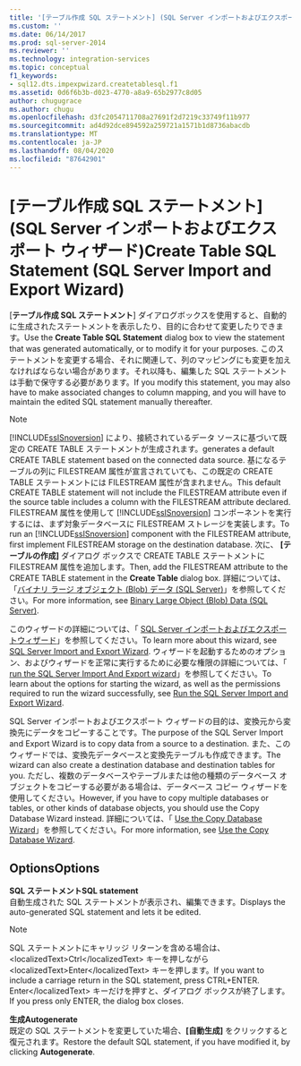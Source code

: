 ```yaml
---
title: '[テーブル作成 SQL ステートメント] (SQL Server インポートおよびエクスポート ウィザード) | Microsoft Docs'
ms.custom: ''
ms.date: 06/14/2017
ms.prod: sql-server-2014
ms.reviewer: ''
ms.technology: integration-services
ms.topic: conceptual
f1_keywords:
- sql12.dts.impexpwizard.createtablesql.f1
ms.assetid: 0d6f6b3b-d023-4770-a8a9-65b2977c8d05
author: chugugrace
ms.author: chugu
ms.openlocfilehash: d3fc2054711708a27691f2d7219c33749f11b977
ms.sourcegitcommit: ad4d92dce894592a259721a1571b1d8736abacdb
ms.translationtype: MT
ms.contentlocale: ja-JP
ms.lasthandoff: 08/04/2020
ms.locfileid: "87642901"
---
```

# <a name="create-table-sql-statement-sql-server-import-and-export-wizard"></a><span data-ttu-id="fd88f-102">[テーブル作成 SQL ステートメント] (SQL Server インポートおよびエクスポート ウィザード)</span><span class="sxs-lookup"><span data-stu-id="fd88f-102">Create Table SQL Statement (SQL Server Import and Export Wizard)</span></span>
  <span data-ttu-id="fd88f-103">[**テーブル作成 SQL ステートメント**] ダイアログボックスを使用すると、自動的に生成されたステートメントを表示したり、目的に合わせて変更したりできます。</span><span class="sxs-lookup"><span data-stu-id="fd88f-103">Use the **Create Table SQL Statement** dialog box to view the statement that was generated automatically, or to modify it for your purposes.</span></span> <span data-ttu-id="fd88f-104">このステートメントを変更する場合、それに関連して、列のマッピングにも変更を加えなければならない場合があります。それ以降も、編集した SQL ステートメントは手動で保守する必要があります。</span><span class="sxs-lookup"><span data-stu-id="fd88f-104">If you modify this statement, you may also have to make associated changes to column mapping, and you will have to maintain the edited SQL statement manually thereafter.</span></span>  
  
> [!NOTE]  
>  [!INCLUDE[ssISnoversion](../../includes/ssisnoversion-md.md)] <span data-ttu-id="fd88f-105">により、接続されているデータ ソースに基づいて既定の CREATE TABLE ステートメントが生成されます。</span><span class="sxs-lookup"><span data-stu-id="fd88f-105">generates a default CREATE TABLE statement based on the connected data source.</span></span> <span data-ttu-id="fd88f-106">基になるテーブルの列に FILESTREAM 属性が宣言されていても、この既定の CREATE TABLE ステートメントには FILESTREAM 属性が含まれません。</span><span class="sxs-lookup"><span data-stu-id="fd88f-106">This default CREATE TABLE statement will not include the FILESTREAM attribute even if the source table includes a column with the FILESTREAM attribute declared.</span></span> <span data-ttu-id="fd88f-107">FILESTREAM 属性を使用して [!INCLUDE[ssISnoversion](../../includes/ssisnoversion-md.md)] コンポーネントを実行するには、まず対象データベースに FILESTREAM ストレージを実装します。</span><span class="sxs-lookup"><span data-stu-id="fd88f-107">To run an [!INCLUDE[ssISnoversion](../../includes/ssisnoversion-md.md)] component with the FILESTREAM attribute, first implement FILESTREAM storage on the destination database.</span></span> <span data-ttu-id="fd88f-108">次に、 **[テーブルの作成]** ダイアログ ボックスで CREATE TABLE ステートメントに FILESTREAM 属性を追加します。</span><span class="sxs-lookup"><span data-stu-id="fd88f-108">Then, add the FILESTREAM attribute to the CREATE TABLE statement in the **Create Table** dialog box.</span></span> <span data-ttu-id="fd88f-109">詳細については、「[バイナリ ラージ オブジェクト &#40;Blob&#41; データ &#40;SQL Server&#41;](../../relational-databases/blob/binary-large-object-blob-data-sql-server.md)」を参照してください。</span><span class="sxs-lookup"><span data-stu-id="fd88f-109">For more information, see [Binary Large Object &#40;Blob&#41; Data &#40;SQL Server&#41;](../../relational-databases/blob/binary-large-object-blob-data-sql-server.md).</span></span>  
  
 <span data-ttu-id="fd88f-110">このウィザードの詳細については、「 [SQL Server インポートおよびエクスポートウィザード](import-and-export-data-with-the-sql-server-import-and-export-wizard.md)」を参照してください。</span><span class="sxs-lookup"><span data-stu-id="fd88f-110">To learn more about this wizard, see [SQL Server Import and Export Wizard](import-and-export-data-with-the-sql-server-import-and-export-wizard.md).</span></span> <span data-ttu-id="fd88f-111">ウィザードを起動するためのオプション、およびウィザードを正常に実行するために必要な権限の詳細については、「 [run the SQL Server Import And Export wizard](start-the-sql-server-import-and-export-wizard.md)」を参照してください。</span><span class="sxs-lookup"><span data-stu-id="fd88f-111">To learn about the options for starting the wizard, as well as the permissions required to run the wizard successfully, see [Run the SQL Server Import and Export Wizard](start-the-sql-server-import-and-export-wizard.md).</span></span>  
  
 <span data-ttu-id="fd88f-112">SQL Server インポートおよびエクスポート ウィザードの目的は、変換元から変換先にデータをコピーすることです。</span><span class="sxs-lookup"><span data-stu-id="fd88f-112">The purpose of the SQL Server Import and Export Wizard is to copy data from a source to a destination.</span></span> <span data-ttu-id="fd88f-113">また、このウィザードでは、変換先データベースと変換先テーブルも作成できます。</span><span class="sxs-lookup"><span data-stu-id="fd88f-113">The wizard can also create a destination database and destination tables for you.</span></span> <span data-ttu-id="fd88f-114">ただし、複数のデータベースやテーブルまたは他の種類のデータベース オブジェクトをコピーする必要がある場合は、データベース コピー ウィザードを使用してください。</span><span class="sxs-lookup"><span data-stu-id="fd88f-114">However, if you have to copy multiple databases or tables, or other kinds of database objects, you should use the Copy Database Wizard instead.</span></span> <span data-ttu-id="fd88f-115">詳細については、「 [Use the Copy Database Wizard](../../relational-databases/databases/use-the-copy-database-wizard.md)」を参照してください。</span><span class="sxs-lookup"><span data-stu-id="fd88f-115">For more information, see [Use the Copy Database Wizard](../../relational-databases/databases/use-the-copy-database-wizard.md).</span></span>  
  
## <a name="options"></a><span data-ttu-id="fd88f-116">Options</span><span class="sxs-lookup"><span data-stu-id="fd88f-116">Options</span></span>  
 <span data-ttu-id="fd88f-117">**SQL ステートメント**</span><span class="sxs-lookup"><span data-stu-id="fd88f-117">**SQL statement**</span></span>  
 <span data-ttu-id="fd88f-118">自動生成された SQL ステートメントが表示され、編集できます。</span><span class="sxs-lookup"><span data-stu-id="fd88f-118">Displays the auto-generated SQL statement and lets it be edited.</span></span>  
  
> [!NOTE]  
>  <span data-ttu-id="fd88f-119">SQL ステートメントにキャリッジ リターンを含める場合は、&lt;localizedText&gt;Ctrl&lt;/localizedText&gt; キーを押しながら &lt;localizedText&gt;Enter&lt;/localizedText&gt; キーを押します。</span><span class="sxs-lookup"><span data-stu-id="fd88f-119">If you want to include a carriage return in the SQL statement, press CTRL+ENTER.</span></span> <span data-ttu-id="fd88f-120">Enter&lt;/localizedText&gt; キーだけを押すと、ダイアログ ボックスが終了します。</span><span class="sxs-lookup"><span data-stu-id="fd88f-120">If you press only ENTER, the dialog box closes.</span></span>  
  
 <span data-ttu-id="fd88f-121">**生成**</span><span class="sxs-lookup"><span data-stu-id="fd88f-121">**Autogenerate**</span></span>  
 <span data-ttu-id="fd88f-122">既定の SQL ステートメントを変更していた場合、**[自動生成]** をクリックすると復元されます。</span><span class="sxs-lookup"><span data-stu-id="fd88f-122">Restore the default SQL statement, if you have modified it, by clicking **Autogenerate**.</span></span>  
  
  
